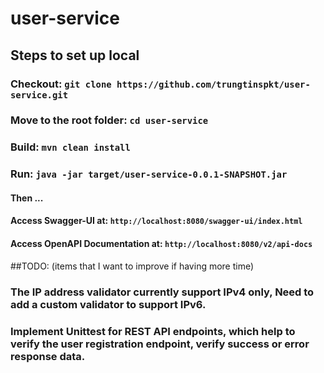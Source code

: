 # user-service

## Steps to set up local

### Checkout: `git clone https://github.com/trungtinspkt/user-service.git`
### Move to the root folder: `cd user-service`
### Build: `mvn clean install`
### Run: `java -jar target/user-service-0.0.1-SNAPSHOT.jar`

#### Then ...
#### Access Swagger-UI at: `http://localhost:8080/swagger-ui/index.html`
#### Access OpenAPI Documentation at: `http://localhost:8080/v2/api-docs`


##TODO: (items that I want to improve if having more time)
### The IP address validator currently support IPv4 only, Need to add a custom validator to support IPv6.
### Implement Unittest for REST API endpoints, which help to verify the user registration endpoint, verify success or error response data.
